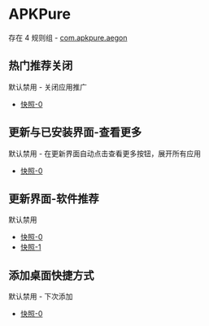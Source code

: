 # APKPure

存在 4 规则组 - [com.apkpure.aegon](/src/apps/com.apkpure.aegon.ts)

## 热门推荐关闭

默认禁用 - 关闭应用推广

- [快照-0](https://i.gkd.li/import/13466647)

## 更新与已安装界面-查看更多

默认禁用 - 在更新界面自动点击查看更多按钮，展开所有应用

- [快照-0](https://i.gkd.li/import/13466329)

## 更新界面-软件推荐

默认禁用

- [快照-0](https://i.gkd.li/import/13466329)
- [快照-1](https://i.gkd.li/import/13466610)

## 添加桌面快捷方式

默认禁用 - 下次添加

- [快照-0](https://i.gkd.li/import/13416401)
